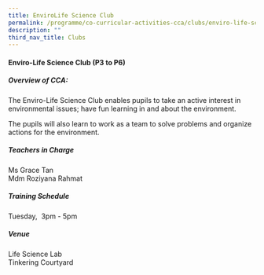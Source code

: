 ```yaml
---
title: EnviroLife Science Club
permalink: /programme/co-curricular-activities-cca/clubs/enviro-life-science-club/
description: ""
third_nav_title: Clubs
---
```

#### **Enviro-Life Science Club  (P3 to P6)**

##### **Overview of CCA:**

The Enviro-Life Science Club enables pupils to take an active interest in environmental issues; have fun learning in and about the environment. 

The pupils will also learn to work as a team to solve problems and organize actions for the environment.

##### **Teachers in Charge**

Ms Grace Tan<br>
Mdm Roziyana Rahmat

##### **Training Schedule**

Tuesday,  3pm - 5pm 

##### **Venue**
Life Science Lab<br>
Tinkering Courtyard
